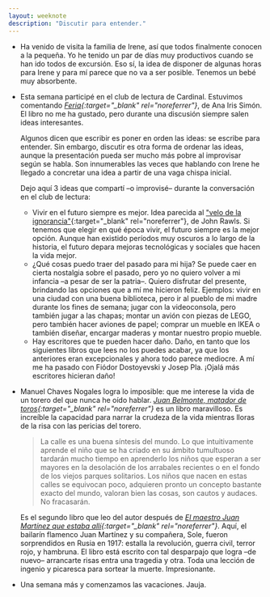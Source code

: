 ```yaml
---
layout: weeknote
description: "Discutir para entender."
---
```


- Ha venido de visita la familia de Irene, así que todos finalmente conocen a
  la pequeña. Yo he tenido un par de días muy productivos cuando se han ido
  todos de excursión. Eso sí, la idea de disponer de algunas horas para Irene y
  para mí parece que no va a ser posible. Tenemos un bebé muy absorbente.

- Esta semana participé en el club de lectura de Cardinal. Estuvimos comentando
  *[Feria][1]{:target="_blank" rel="noreferrer"}*, de Ana Iris Simón. El libro
  no me ha gustado, pero durante una discusión siempre salen ideas interesantes.

  Algunos dicen que escribir es poner en orden las ideas: se escribe para
  entender. Sin embargo, discutir es otra forma de ordenar las ideas, aunque la
  presentación pueda ser mucho más pobre al improvisar según se habla. Son
  innumerables las veces que hablando con Irene he llegado a concretar una idea
  a partir de una vaga chispa inicial.

  Dejo aquí 3 ideas que compartí –o improvisé– durante la conversación en el
  club de lectura:
  - Vivir en el futuro siempre es mejor. Idea parecida al ["velo de la
    ignorancia"][4]{:target="_blank" rel="noreferrer"}, de John Rawls. Si
    tenemos que elegir en qué época vivir, el futuro siempre es la mejor
    opción. Aunque han existido períodos muy oscuros a lo largo de la historia,
    el futuro depara mejoras tecnológicas y sociales que hacen la vida mejor.
  - ¿Qué cosas puedo traer del pasado para mi hija? Se puede caer en cierta
    nostalgia sobre el pasado, pero yo no quiero volver a mi infancia –a pesar
    de ser la patria–. Quiero disfrutar del presente, brindando las opciones que
    a mí me hicieron feliz. Ejemplos: vivir en una ciudad con una buena
    biblioteca, pero ir al pueblo de mi madre durante los fines de semana; jugar
    con la videoconsola, pero también jugar a las chapas; montar un avión con
    piezas de LEGO, pero también hacer aviones de papel; comprar un mueble en
    IKEA o también diseñar, encargar maderas y montar nuestro propio mueble.
  - Hay escritores que te pueden hacer daño. Daño, en tanto que los siguientes
    libros que lees no los puedes acabar, ya que los anteriores eran
    excepcionales y ahora todo parece mediocre. A mí me ha pasado con Fiódor
    Dostoyevski y Josep Pla. ¡Ojalá más escritores hicieran daño!

- Manuel Chaves Nogales logra lo imposible: que me interese la vida de un
  torero del que nunca he oído hablar. *[Juan Belmonte, matador de
  toros][2]{:target="_blank" rel="noreferrer"}* es un libro maravilloso. Es
  increíble la capacidad para narrar la crudeza de la vida mientras lloras de
  la risa con las pericias del torero.

  > La calle es una buena síntesis del mundo. Lo que intuitivamente aprende el
  > niño que se ha criado en su ámbito tumultuoso tardarán mucho tiempo en
  > aprenderlo los niños que esperan a ser mayores en la desolación de los
  > arrabales recientes o en el fondo de los viejos parques solitarios. Los
  > niños que nacen en estas calles se equivocan poco, adquieren pronto un
  > concepto bastante exacto del mundo, valoran bien las cosas, son cautos y
  > audaces. No fracasarán.

  Es el segundo libro que leo del autor después de *[El maestro Juan Martínez
  que estaba allí][3]{:target="_blank" rel="noreferrer"}*. Aquí, el bailarín
  flamenco Juan Martínez y su compañera, Sole, fueron sorprendidos en Rusia en
  1917: estalla la revolución, guerra civil, terror rojo, y hambruna. El libro
  está escrito con tal desparpajo que logra –de nuevo– arrancarte risas entra
  una tragedia y otra. Toda una lección de ingenio y picaresca para sortear la
  muerte. Impresionante.

- Una semana más y comenzamos las vacaciones. Jauja.


[1]: https://www.goodreads.com/book/show/55811396-feria
[2]: https://www.goodreads.com/book/show/9859588-juan-belmonte-matador-de-toros
[3]: https://www.goodreads.com/book/show/2788920-el-maestro-juan-mart-nez-que-estaba-all
[4]: https://es.wikipedia.org/wiki/Posici%C3%B3n_original#El_velo_de_la_ignorancia
